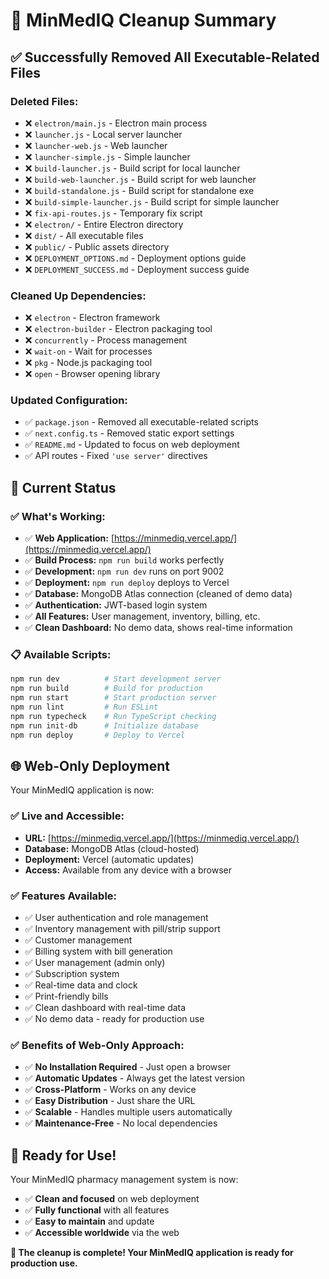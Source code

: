 # 🧹 MinMedIQ Cleanup Summary

## ✅ Successfully Removed All Executable-Related Files

### **Deleted Files:**
- ❌ `electron/main.js` - Electron main process
- ❌ `launcher.js` - Local server launcher
- ❌ `launcher-web.js` - Web launcher
- ❌ `launcher-simple.js` - Simple launcher
- ❌ `build-launcher.js` - Build script for local launcher
- ❌ `build-web-launcher.js` - Build script for web launcher
- ❌ `build-standalone.js` - Build script for standalone exe
- ❌ `build-simple-launcher.js` - Build script for simple launcher
- ❌ `fix-api-routes.js` - Temporary fix script
- ❌ `electron/` - Entire Electron directory
- ❌ `dist/` - All executable files
- ❌ `public/` - Public assets directory
- ❌ `DEPLOYMENT_OPTIONS.md` - Deployment options guide
- ❌ `DEPLOYMENT_SUCCESS.md` - Deployment success guide

### **Cleaned Up Dependencies:**
- ❌ `electron` - Electron framework
- ❌ `electron-builder` - Electron packaging tool
- ❌ `concurrently` - Process management
- ❌ `wait-on` - Wait for processes
- ❌ `pkg` - Node.js packaging tool
- ❌ `open` - Browser opening library

### **Updated Configuration:**
- ✅ `package.json` - Removed all executable-related scripts
- ✅ `next.config.ts` - Removed static export settings
- ✅ `README.md` - Updated to focus on web deployment
- ✅ API routes - Fixed `'use server'` directives

## 🎯 Current Status

### **✅ What's Working:**
- ✅ **Web Application:** [https://minmediq.vercel.app/](https://minmediq.vercel.app/)
- ✅ **Build Process:** `npm run build` works perfectly
- ✅ **Development:** `npm run dev` runs on port 9002
- ✅ **Deployment:** `npm run deploy` deploys to Vercel
- ✅ **Database:** MongoDB Atlas connection (cleaned of demo data)
- ✅ **Authentication:** JWT-based login system
- ✅ **All Features:** User management, inventory, billing, etc.
- ✅ **Clean Dashboard:** No demo data, shows real-time information

### **📋 Available Scripts:**
```bash
npm run dev          # Start development server
npm run build        # Build for production
npm run start        # Start production server
npm run lint         # Run ESLint
npm run typecheck    # Run TypeScript checking
npm run init-db      # Initialize database
npm run deploy       # Deploy to Vercel
```

## 🌐 Web-Only Deployment

Your MinMedIQ application is now:

### **✅ Live and Accessible:**
- **URL:** [https://minmediq.vercel.app/](https://minmediq.vercel.app/)
- **Database:** MongoDB Atlas (cloud-hosted)
- **Deployment:** Vercel (automatic updates)
- **Access:** Available from any device with a browser

### **✅ Features Available:**
- ✅ User authentication and role management
- ✅ Inventory management with pill/strip support
- ✅ Customer management
- ✅ Billing system with bill generation
- ✅ User management (admin only)
- ✅ Subscription system
- ✅ Real-time data and clock
- ✅ Print-friendly bills
- ✅ Clean dashboard with real-time data
- ✅ No demo data - ready for production use

### **✅ Benefits of Web-Only Approach:**
- ✅ **No Installation Required** - Just open a browser
- ✅ **Automatic Updates** - Always get the latest version
- ✅ **Cross-Platform** - Works on any device
- ✅ **Easy Distribution** - Just share the URL
- ✅ **Scalable** - Handles multiple users automatically
- ✅ **Maintenance-Free** - No local dependencies

## 🚀 Ready for Use!

Your MinMedIQ pharmacy management system is now:
- ✅ **Clean and focused** on web deployment
- ✅ **Fully functional** with all features
- ✅ **Easy to maintain** and update
- ✅ **Accessible worldwide** via the web

**🎉 The cleanup is complete! Your MinMedIQ application is ready for production use.** 
